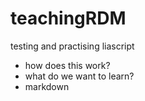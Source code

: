 # teachingRDM
testing and practising liascript

* how does this work?
* what do we want to learn?
* markdown
